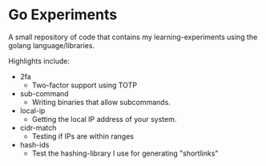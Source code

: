 Go Experiments
==============

A small repository of code that contains my learning-experiments using the golang language/libraries.

Highlights include:

* 2fa
    * Two-factor support using TOTP
* sub-command
    * Writing binaries that allow subcommands.
* local-ip
    * Getting the local IP address of your system.
* cidr-match
    * Testing if IPs are within ranges
* hash-ids
   * Test the hashing-library I use for generating "shortlinks"
